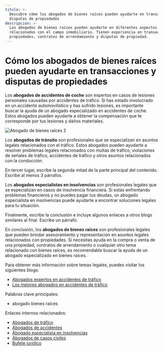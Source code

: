 ```yaml
---
titulo: >-
  Descubre cómo los abogados de bienes raíces pueden ayudarte en transacciones y
  disputas de propiedades
descripcion: >-
  Los abogados de bienes raíces pueden ayudarte en diferentes aspectos legales
  relacionados con el campo inmobiliario. Tienen experiencia en transacciones de
  propiedades, contratos de arrendamiento y disputas de propiedad.
---
```

# Cómo los abogados de bienes raíces pueden ayudarte en transacciones y disputas de propiedades

Los **abogados de accidentes de coche** son expertos en casos de lesiones personales causadas por accidentes de tráfico. Si has estado involucrado en un accidente automovilístico y has sufrido lesiones, es importante buscar la ayuda de un abogado especializado en accidentes de coche. Estos abogados pueden ayudarte a obtener la compensación que te corresponde por tus lesiones y daños materiales.

![Abogado de bienes raíces 2](./img/abogado-bienes-raices-2.webp)

Los **abogados de tránsito** son profesionales que se especializan en asuntos legales relacionados con el tráfico. Estos abogados pueden ayudarte a resolver problemas legales relacionados con multas de tráfico, violaciones de señales de tráfico, accidentes de tráfico y otros asuntos relacionados con la conducción.

En tercer lugar, escribe la segunda mitad de la parte principal del contenido. Escribe al menos 3 párrafos.

Los **abogados especialistas en insolvencias** son profesionales legales que se especializan en casos de insolvencia financiera. Si estás enfrentando problemas financieros y no puedes pagar tus deudas, un abogado especialista en insolvencias puede ayudarte a encontrar soluciones legales para tu situación.

Finalmente, escribe la conclusión e incluye algunos enlaces a otros blogs similares al final. Escribe un párrafo.

En conclusión, los **abogados de bienes raíces** son profesionales legales que pueden brindar asesoramiento y representación en asuntos legales relacionados con propiedades. Si necesitas ayuda en la compra o venta de una propiedad, contratos de arrendamiento o cualquier otro tema relacionado con bienes raíces, es recomendable buscar la ayuda de un abogado especializado en bienes raíces.

Para obtener más información sobre temas legales, puedes visitar los siguientes blogs:

- [Abogados expertos en accidentes de tráfico](abogados-especialistas-en-accidentes-de-trafico)
- [Los mejores abogados en accidentes de tráfico](los-mejores-abogados-en-accidentes-de-trafico)

Palabras clave principales:

- abogado bienes raíces

Enlaces internos relacionados:

- [Abogados de tráfico](abogados-de-trafico)
- [Abogados de accidentes](abogados-de-accidentes)
- [Abogado especialista en insolvencias](abogado-especialista-en-insolvencias)
- [Abogados de casos civiles](abogados-de-casos-civiles)
- [Bufete jurídico](bufete-juridico)

